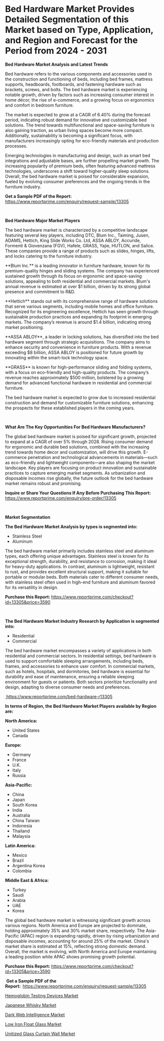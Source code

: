 <p><h1>Bed Hardware Market Provides Detailed Segmentation of this Market based on Type, Application, and Region and Forecast for the Period from 2024 - 2031</h1></p><p><strong>Bed Hardware Market Analysis and Latest Trends</strong></p>
<p><p>Bed hardware refers to the various components and accessories used in the construction and functioning of beds, including bed frames, mattress supports, headboards, footboards, and fastening hardware such as brackets, screws, and bolts. The bed hardware market is experiencing notable growth, driven by factors such as increasing consumer interest in home décor, the rise of e-commerce, and a growing focus on ergonomics and comfort in bedroom furniture.</p><p>The market is expected to grow at a CAGR of 6.40% during the forecast period, indicating robust demand for innovative and customizable bed solutions. The trend towards multifunctional and space-saving furniture is also gaining traction, as urban living spaces become more compact. Additionally, sustainability is becoming a significant focus, with manufacturers increasingly opting for eco-friendly materials and production processes.</p><p>Emerging technologies in manufacturing and design, such as smart bed integrations and adjustable bases, are further propelling market growth. The increasing popularity of premium beds, often featuring advanced mattress technologies, underscores a shift toward higher-quality sleep solutions. Overall, the bed hardware market is poised for considerable expansion, fueled by evolving consumer preferences and the ongoing trends in the furniture industry.</p></p>
<p><strong>Get a Sample PDF of the Report:&nbsp;</strong> <a href="https://www.reportprime.com/enquiry/request-sample/13305?utm_campaign=1130&utm_medium=2&utm_source=Github&utm_content=ia&utm_term=16112024&utm_id=bed-hardware">https://www.reportprime.com/enquiry/request-sample/13305</a></p>
<p>&nbsp;</p>
<p><strong>Bed Hardware Major Market Players</strong></p>
<p><p>The bed hardware market is characterized by a competitive landscape featuring several key players, including DTC, Blum Inc., Taiming, Jusen, ADAMS, Hettich, King Slide Works Co. Ltd, ASSA ABLOY, Accuride, Formenti & Giovenzana (FGV), Hafele, GRASS, Yajie, HUTLON, and Salice. These companies provide a range of products such as slides, hinges, lifts, and locks catering to the furniture industry.</p><p>**Blum Inc.** is a leading innovator in furniture hardware, known for its premium-quality hinges and sliding systems. The company has experienced sustained growth through its focus on ergonomic and space-saving solutions, appealing to both residential and commercial markets. Blum's annual revenue is estimated at over $1 billion, driven by its strong global presence and commitment to R&D.</p><p>**Hettich** stands out with its comprehensive range of hardware solutions that serve various segments, including mobile homes and office furniture. Recognized for its engineering excellence, Hettich has seen growth through sustainable production practices and expanding its footprint in emerging markets. The company’s revenue is around $1.4 billion, indicating strong market positioning.</p><p>**ASSA ABLOY**, a leader in locking solutions, has diversified into the bed hardware segment through strategic acquisitions. The company aims to enhance security and convenience in furniture products. With a revenue exceeding $8 billion, ASSA ABLOY is positioned for future growth by innovating within the smart-lock technology space.</p><p>**GRASS** is known for high-performance sliding and folding systems, with a focus on eco-friendly and high-quality products. The company’s revenue reaches approximately $500 million, bolstered by a growing demand for advanced functional hardware in residential and commercial furniture.</p><p>The bed hardware market is expected to grow due to increased residential construction and demand for customizable furniture solutions, enhancing the prospects for these established players in the coming years.</p></p>
<p>&nbsp;</p>
<p><strong>What Are The Key Opportunities For Bed Hardware Manufacturers?</strong></p>
<p><p>The global bed hardware market is poised for significant growth, projected to expand at a CAGR of over 5% through 2028. Rising consumer demand for ergonomic and durable bed solutions, combined with the increasing trend towards home decor and customization, will drive this growth. E-commerce penetration and technological advancements in materials—such as eco-friendly and lightweight components—are also shaping the market landscape. Key players are focusing on product innovation and sustainable practices to capture emerging market segments. As urbanization and disposable incomes rise globally, the future outlook for the bed hardware market remains robust and promising.</p></p>
<p><strong>Inquire or Share Your Questions If Any Before Purchasing This Report:</strong> <a href="https://www.reportprime.com/enquiry/pre-order/13305?utm_campaign=1130&utm_medium=2&utm_source=Github&utm_content=ia&utm_term=16112024&utm_id=bed-hardware">https://www.reportprime.com/enquiry/pre-order/13305</a></p>
<p>&nbsp;</p>
<p><strong>Market Segmentation</strong></p>
<p><strong>The Bed Hardware Market Analysis by types is segmented into:</strong></p>
<p><ul><li>Stainless Steel</li><li>Aluminum</li></ul></p>
<p><p>The bed hardware market primarily includes stainless steel and aluminum types, each offering unique advantages. Stainless steel is known for its exceptional strength, durability, and resistance to corrosion, making it ideal for heavy-duty applications. In contrast, aluminum is lightweight, resistant to rust, and provides excellent structural support, making it suitable for portable or modular beds. Both materials cater to different consumer needs, with stainless steel often used in high-end furniture and aluminum favored for its versatility in design.</p></p>
<p><strong>Purchase this Report:&nbsp;</strong><a href="https://www.reportprime.com/checkout?id=13305&price=3590&utm_campaign=1130&utm_medium=2&utm_source=Github&utm_content=ia&utm_term=16112024&utm_id=bed-hardware">https://www.reportprime.com/checkout?id=13305&price=3590</a></p>
<p>&nbsp;</p>
<p><strong>The Bed Hardware Market Industry Research by Application is segmented into:</strong></p>
<p><ul><li>Residential</li><li>Commercial</li></ul></p>
<p><p>The bed hardware market encompasses a variety of applications in both residential and commercial sectors. In residential settings, bed hardware is used to support comfortable sleeping arrangements, including beds, frames, and accessories to enhance user comfort. In commercial markets, such as hotels, hospitals, and dormitories, bed hardware is essential for durability and ease of maintenance, ensuring a reliable sleeping environment for guests or patients. Both sectors prioritize functionality and design, adapting to diverse consumer needs and preferences.</p></p>
<p><a href="https://www.reportprime.com/bed-hardware-r13305?utm_campaign=1130&utm_medium=2&utm_source=Github&utm_content=ia&utm_term=16112024&utm_id=bed-hardware">&nbsp;https://www.reportprime.com/bed-hardware-r13305</a></p>
<p><strong>In terms of Region, the Bed Hardware Market Players available by Region are:</strong></p>
<p>
    <p> <strong> North America: </strong>
        <ul>
            <li>United States</li>
            <li>Canada</li>
        </ul>
        </p> 
    <p> <strong> Europe: </strong>
        <ul>
            <li>Germany</li>
            <li>France</li>
            <li>U.K.</li>
            <li>Italy</li>
            <li>Russia</li>
        </ul>
        </p> 
    <p> <strong> Asia-Pacific: </strong>
        <ul>
            <li>China</li>
            <li>Japan</li>
            <li>South Korea</li>
            <li>India</li>
            <li>Australia</li>
            <li>China Taiwan</li>
            <li>Indonesia</li>
            <li>Thailand</li>
            <li>Malaysia</li>
        </ul>
        </p> 
    <p> <strong> Latin America: </strong>
        <ul>
            <li>Mexico</li>
            <li>Brazil</li>
            <li>Argentina Korea</li>
            <li>Colombia</li>
        </ul>
        </p> 
    <p> <strong> Middle East & Africa: </strong>
        <ul>
            <li>Turkey</li>
            <li>Saudi</li>
            <li>Arabia</li>
            <li>UAE</li>
            <li>Korea</li>
        </ul>
    </p>
    </p>
<p><p>The global bed hardware market is witnessing significant growth across various regions. North America and Europe are projected to dominate, holding approximately 35% and 30% market share, respectively. The Asia-Pacific (APAC) region is expanding rapidly, driven by rising urbanization and disposable incomes, accounting for around 25% of the market. China's market share is estimated at 15%, reflecting strong domestic demand. Overall, the market is evolving, with North America and Europe maintaining a leading position while APAC shows promising growth potential.</p></p>
<p><strong>Purchase this Report: </strong><a href="https://www.reportprime.com/checkout?id=13305&price=3590&utm_campaign=1130&utm_medium=2&utm_source=Github&utm_content=ia&utm_term=16112024&utm_id=bed-hardware">https://www.reportprime.com/checkout?id=13305&price=3590</a></p>
<p>&nbsp;<strong>Get a Sample PDF of the Report:&nbsp;&nbsp;</strong><a href="https://www.reportprime.com/enquiry/request-sample/13305?utm_campaign=1130&utm_medium=2&utm_source=Github&utm_content=ia&utm_term=16112024&utm_id=bed-hardware">https://www.reportprime.com/enquiry/request-sample/13305</a></p>
<p><strong></strong></p>
<p><p><a href="https://github.com/RickHolmes3/Market-Research-Report-List-7/blob/main/hemoglobin-testing-devices-market.md?utm_campaign=1130&utm_medium=2&utm_source=Github&utm_content=ia&utm_term=16112024&utm_id=bed-hardware">Hemoglobin Testing Devices Market</a></p><p><a href="https://issuu.com/reportprime-2/docs/japanese-whisky-market-size-2030.pp_37bae8b9466738?utm_campaign=1130&utm_medium=2&utm_source=Github&utm_content=ia&utm_term=16112024&utm_id=bed-hardware">Japanese Whisky Market</a></p><p><a href="https://issuu.com/reportprime-2/docs/dark-web-intelligence-market-size-2_a298da510d6306?utm_campaign=1130&utm_medium=2&utm_source=Github&utm_content=ia&utm_term=16112024&utm_id=bed-hardware">Dark Web Intelligence Market</a></p><p><a href="https://www.linkedin.com/pulse/low-iron-float-glass-market-global-analysis-trends-forecasts-6erke?utm_campaign=1130&utm_medium=2&utm_source=Github&utm_content=ia&utm_term=16112024&utm_id=bed-hardware">Low Iron Float Glass Market</a></p><p><a href="https://www.linkedin.com/pulse/unitized-glass-curtain-wall-market-analysis-report-global-n9cqe?utm_campaign=1130&utm_medium=2&utm_source=Github&utm_content=ia&utm_term=16112024&utm_id=bed-hardware">Unitized Glass Curtain Wall Market</a></p></p>